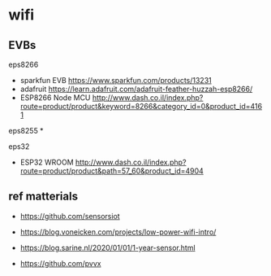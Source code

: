 # wifi

## EVBs
eps8266
* sparkfun EVB https://www.sparkfun.com/products/13231
* adafruit https://learn.adafruit.com/adafruit-feather-huzzah-esp8266/ 
* ESP8266 Node MCU http://www.dash.co.il/index.php?route=product/product&keyword=8266&category_id=0&product_id=4161

eps8255
* 

eps32
*  ESP32 WROOM http://www.dash.co.il/index.php?route=product/product&path=57_60&product_id=4904



## ref matterials
* https://github.com/sensorsiot
* https://blog.voneicken.com/projects/low-power-wifi-intro/
* https://blog.sarine.nl/2020/01/01/1-year-sensor.html


* https://github.com/pvvx
